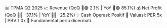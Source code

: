 📊 TPMA Q2 2025
📈 Revenue (QoQ 🔼🟢 2.1% | YoY 🔼🟢 85.1%)
💰 Net Profit (QoQ 🔻🔴 -37.1% | YoY 🔻🔴 -25.2%)
💡 Cash Operasi: Positif
🧮 Valuasi: PER 5x | PBV 1.0x
🧱 Fundamental perlu dicermati
